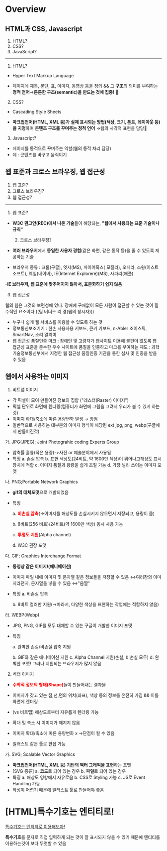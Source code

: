 # Overview
## HTML과 CSS, Javascript

1.  HTML?
2.  CSS?
3.  JavaScript?

----------

1.  HTML?

-   Hyper Text Markup Language


-   페이지에 제목, 문단, 표, 이미지, 동영상 등을 정의 && 그 **구조**의 의미를 부여하는 **정적 언어**→**튼튼한 구조(semantic)을 만드는 것에 집중!** 💓

2.  CSS?

-   Cascading Style Sheets


-   **마크업언어(HTML, XML 등)가 실제 표시되는 방법(색상, 크기, 폰트, 레이아웃 등)을 지정**하여 **콘텐츠 구조를 꾸며주는 정적 언어** →웹의 시각적 표현을 담당💓

3.  Javascript?

-   페이지를 동적으로 꾸며주는 역할(웹의 동적 처리 담당)
-   예 : 콘텐츠를 바꾸고 움직이기

## 웹 표준과 크로스 브라우징, 웹 접근성

1.  웹 표준?
2.  크로스 브라우징?
3.  웹 접근성?

----------

1.  웹 표준?

-   **W3C 권고안(REC)에서 나온 기술**들이 해당되는, **"웹에서 사용되는 표준 기술이나 규칙"**
    
    2.  크로스 브라우징?
-   **여러 브라우저**에서 **동일한 사용자 경험**(같은 화면, 같은 동작 등)을 줄 수 있도록 제공하는 기술
    
-   브라우저 종류 : 크롬(구글), 엣지(MS), 파이어폭스( 모질라), 오페라, 스윙(이스트 소프트), 웨일(네이버), IE(Internet Explorere)(MS), 사파리(애플)
    

**-IE 브라우저, 웹 표준에 맞추어지지 않아서, 표준화하기 쉽지 않음**

3.  웹 접근성

웹의 힘은 그것의 보편성에 있다. 장애에 구애없이 모든 사람이 접근할 수 있는 것이 필수적인 요소이다 ((팀 버너스 리 경(웹의 창시자)))

-   누구나 쉽게 웹 서비스를 이용할 수 있도록 하는 것
-   정보통신보조기기 : 한손 사용자용 키보드, 큰키 키보드, n-Abler 조이스틱, SmartNav, 소리 알리미
-   웹 접근성 품질인증 마크 : 장애인 및 고령자가 웹사이트 이용에 불편이 없도록 웹 접근성 표준을 준수한 우수 사이트에 품질을 인증하고 마크를 부여하는 제도 : 과학기술정보통신부에서 지정한 웹 접근성 품질인증 기관을 통한 심사 및 인증을 받을 수 있음

## 웹에서 사용하는 이미지

1.  비트맵 이미지

-   각 픽셀이 모여 만들어진 정보의 집합 ("레스터(Raster) 이미지")
-   픽셀 단위로 화면에 렌더링(컴퓨터가 화면에 그림을 그려서 우리가 볼 수 있게 하는 것)
-   이미지 확대/축소에 따른 용량변화 발생 → 장점
-   일반적으로 사용하는 대부분의 이미지 형식이 해당됨 ex) jpg, png, webp(구글에서 만들어진것)

가. JPG(JPEG); Joint Photograhic coding Experts Group

-   압축률 훌륭(적은 용량)->사진 or 예술분야에서 사용됨
-   특징 a. 손실 압축 b. 표현 색상도(24비트, 약 1600만 색상)이 뛰어나고해상도 표시장치에 적합 c. 이미지 품질과 용량을 쉽게 조절 가능 d. 가장 널리 쓰이는 이미지 포맷

나. PNG;Portable Network Graphics

-   **gif의 대체포맷**으로 개발되었음
-   특징 
    
    a. <font color="red">**비손실 압축**</font>(→이미지를 해상도를 손실시키지 않으면서 저장되고, 용량이 큼)
    
    b. 8비트(256 비트)/24비트(약 1600만 색상) 동시 사용 가능 
    
    c. <font color="red">**투명도 지원**</font>(Alpha channel) 
    
    d. W3C 권장 포맷

다. GIF; Graphics Interchange Format

-   **동영상 같은 이미지!(애니메이션)**
-   이미지 파일 내에 이미지 및 문자열 같은 정보들을 저장할 수 있음 ↔여러장의 이미지라던지, 문자열을 넣을 수 있음 ↔"움짤"
-   특징 
    a. 비손실 압축 
    
    b. 8비트 컬러만 지원(→따라서, 다양한 색상을 표현하는 작업에는 적합하지 않음)

라. WEBP(Webp)

-   JPG, PNG, GIF를 모두 대체할 수 있는 구글이 개발한 이미지 포맷
-   특징 

    a. 완벽한 손실/비손실 압축 지원 
    
    b. GIF와 같은 애니메이션 지원 c. Alpha Channel 지원(손실, 비손실 모두) d. 완벽한 포맷! 그러나 지원되는 브라우저가 많지 않음

2.  벡터 이미지

-   <span><font color="red">**수학적 정보의 형태(Shape)**</font></span>들이 만들어내는 결과물

-   이미지가 갖고 있는 점,선,면의 위치(좌표), 색상 등의 정보를 온전히 가짐 && 이를 화면에 렌더링

-   (vs 비트맵) 해상도로부터 자유롭게 렌더링 가능

-   확대 및 축소 시 이미지가 깨지지 않음

-   이미지 확대/축소에 따른 용량변화 x →단점이 될 수 있음

-   일러스트 같은 툴로 편집 가능

가. SVG; Scalable Vector Graphics

-   **마크업언어(HTML, XML 등) 기반의 벡터 그래픽을 표현**하는 포맷
-   [SVG 종류] a. **코드**로 되어 있는 경우 b. **파일**로 되어 있는 경우
-   특징 a. 해상도 영향에서 자유로움 b. CSS로 Styling 가능 c. JS로 Event Handling 가능
-   작성이 어렵기 때문에 일러스트 툴로 만들어야 좋음

# [HTML]특수기호는 엔티티로!

[특수기호는 엔티티로 이용해보자!](https://www.freeformatter.com/html-entities.html)

**특수기호**를 문자로 직접 입력하게 되는 것이 잘 표시되지 않을 수 있기 때문에 엔티티를 이용하는것이 보다 뚜렷할 수 있음
